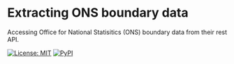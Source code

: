 # Extracting ONS boundary data
Accessing Office for National Statisitics (ONS) boundary data from their rest API.

<a href="https://github.com/PhilPearson83/ons_boundaries/blob/main/LICENSE"><img alt="License: MIT" src="https://img.shields.io/github/license/PhilPearson83/ons_boundaries"></a>
<a href="https://github.com/PhilPearson83/ons_boundaries"><img alt="PyPI" src="https://img.shields.io/badge/python-3.7+-blue.svg"></a>
